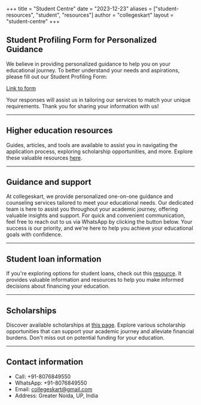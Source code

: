 +++
title = "Student Centre"
date = "2023-12-23"
aliases = ["student-resources", "student", "resources"]
author = "collegeskart"
layout = "student-centre"
+++

## Student Profiling Form for Personalized Guidance

We believe in providing personalized guidance to help you on your educational journey. To better understand your needs and aspirations, please fill out our Student Profiling Form:

[Link to form](https://forms.gle/A8Ku5WhSUYdLidZE9)

Your responses will assist us in tailoring our services to match your unique requirements. Thank you for sharing your information with us!

---

## Higher education resources

Guides, articles, and tools are available to assist you in navigating the application process, exploring scholarship opportunities, and more. Explore these valuable resources [here](https://www.education.gov.in/higher_education).
&nbsp;

---
## Guidance and support

At collegeskart, we provide personalized one-on-one guidance and counseling services tailored to meet your educational needs. Our dedicated team is here to assist you throughout your academic journey, offering valuable insights and support. For quick and convenient communication, feel free to reach out to us via WhatsApp by clicking the button below. Your success is our priority, and we're here to help you achieve your educational goals with confidence.

---

## Student loan information

If you're exploring options for student loans, check out this [resource](https://www.bankbazaar.com/education-loan.html). It provides valuable information and resources to help you make informed decisions about financing your education.

---

## Scholarships

Discover available scholarships at [this page](https://www.buddy4study.com/scholarships). Explore various scholarship opportunities that can support your academic journey and alleviate financial burdens. Don't miss out on potential funding for your education.

---

## Contact information

* Call: +91-8076849550
* WhatsApp: +91-8076849550
* Email: collegeskart@gmail.com
* Address: Greater Noida, UP, India